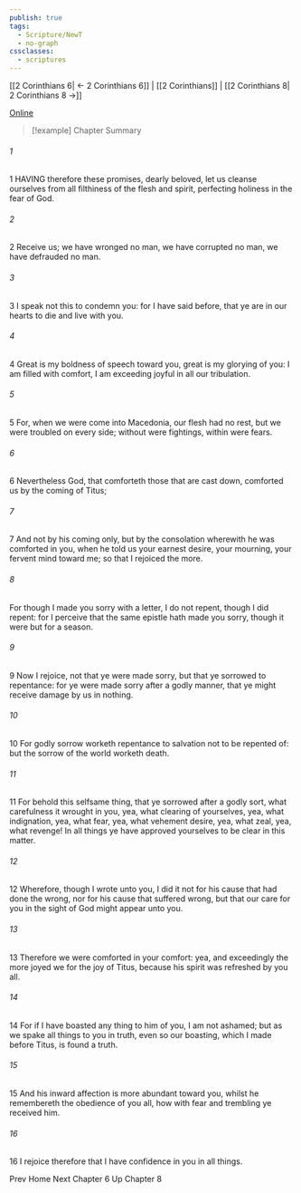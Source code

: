 ```yaml
---
publish: true
tags:
  - Scripture/NewT
  - no-graph
cssclasses:
  - scriptures
---
```

[[2 Corinthians 6| ← 2 Corinthians 6]] | [[2 Corinthians]] | [[2 Corinthians 8| 2 Corinthians 8 →]]

[Online](https://churchofjesuschrist.org/study/scriptures/nt/2-cor/7?lang=eng)

>[!example] Chapter Summary
>
###### 1
1 HAVING therefore these promises, dearly beloved, let us cleanse ourselves from all filthiness of the flesh and spirit, perfecting holiness in the fear of God.
###### 2
2 Receive us; we have wronged no man, we have corrupted no man, we have defrauded no man.
###### 3
3 I speak not this to condemn you: for I have said before, that ye are in our hearts to die and live with you.
###### 4
4 Great is my boldness of speech toward you, great is my glorying of you: I am filled with comfort, I am exceeding joyful in all our tribulation.
###### 5
5 For, when we were come into Macedonia, our flesh had no rest, but we were troubled on every side; without were fightings, within were fears.
###### 6
6 Nevertheless God, that comforteth those that are cast down, comforted us by the coming of Titus;
###### 7
7 And not by his coming only, but by the consolation wherewith he was comforted in you, when he told us your earnest desire, your mourning, your fervent mind toward me; so that I rejoiced the more.
###### 8
For though I made you sorry with a letter, I do not repent, though I did repent: for I perceive that the same epistle hath made you sorry, though it were but for a season.
###### 9
9 Now I rejoice, not that ye were made sorry, but that ye sorrowed to repentance: for ye were made sorry after a godly manner, that ye might receive damage by us in nothing.
###### 10
10 For godly sorrow worketh repentance to salvation not to be repented of: but the sorrow of the world worketh death.
###### 11
11 For behold this selfsame thing, that ye sorrowed after a godly sort, what carefulness it wrought in you, yea, what clearing of yourselves, yea, what indignation, yea, what fear, yea, what vehement desire, yea, what zeal, yea, what revenge! In all things ye have approved yourselves to be clear in this matter.
###### 12
12 Wherefore, though I wrote unto you, I did it not for his cause that had done the wrong, nor for his cause that suffered wrong, but that our care for you in the sight of God might appear unto you.
###### 13
13 Therefore we were comforted in your comfort: yea, and exceedingly the more joyed we for the joy of Titus, because his spirit was refreshed by you all.
###### 14
14 For if I have boasted any thing to him of you, I am not ashamed; but as we spake all things to you in truth, even so our boasting, which I made before Titus, is found a truth.
###### 15
15 And his inward affection is more abundant toward you, whilst he remembereth the obedience of you all, how with fear and trembling ye received him.
###### 16
16 I rejoice therefore that I have confidence in you in all things.

Prev
Home
Next
Chapter 6
Up
Chapter 8



